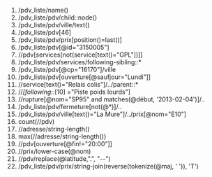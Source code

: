 1. /pdv_liste/name()
2. /pdv_liste/pdv/child::node()
3. /pdv_liste/pdv/ville/text()
4. /pdv_liste/pdv[46]
5. /pdv_liste/pdv/prix[position()=last()]
6. /pdv_liste/pdv[@id="3150005"]
7. //pdv[services[not(service[text()="GPL"])]]
8. /pdv_liste/pdv/services/following-sibling::*
9. /pdv_liste/pdv[@cp="16170"]/ville
10. /pdv_liste/pdv[ouverture[@saufjour="Lundi"]]
11. //service[text()="Relais colis"]/../parent::*
12. //*[following::*[10] ="Piste poids lourds"]
13. //rupture[@nom="SP95" and matches(@début, '2013-02-04')]/..
14. /pdv_liste/pdv/fermeture[not(@*)]/..
15. /pdv_liste/pdv/ville[text()="La Mure"]/../prix[@nom="E10"]
16. count(//pdv)
17. //adresse/string-length()
18. max(//adresse/string-length())
19. //pdv[ouverture[@fin!="20:00"]]
20. //prix/lower-case(@nom)
21. //pdv/replace(@latitude,"\.", "--")
22. /pdv_liste/pdv/prix/string-join(reverse(tokenize(@maj, ' ')), 'T')
